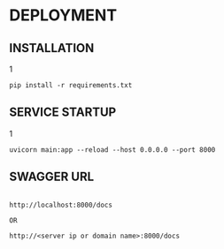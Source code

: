 # DEPLOYMENT

## INSTALLATION

1 
```commandline
pip install -r requirements.txt
```

## SERVICE STARTUP

1
```commandline
uvicorn main:app --reload --host 0.0.0.0 --port 8000
```

## SWAGGER URL

```commandline

http://localhost:8000/docs

OR

http://<server ip or domain name>:8000/docs

```



